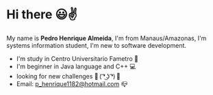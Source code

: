 # Hi there 😃✌
My name is **Pedro Henrique Almeida**, I'm from Manaus/Amazonas, I'm systems information student, I'm new to software development.

- I'm study in Centro Universitario Fametro 🏬 
- I'm beginner in Java language and C++ 💻
- looking for new challenges 💪 ( ͡❛ ͜ʖ ͡❛) 👊
- Email: p_henrique1182@hotmail.com 📪
